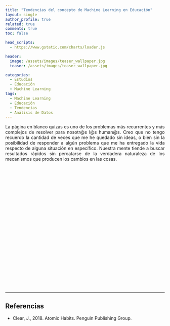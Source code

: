 ```yaml
---
title: "Tendencias del concepto de Machine Learning en Educación"
layout: single
author_profile: true
related: true
comments: true
toc: false

head_scripts:
  - https://www.gstatic.com/charts/loader.js

header:
  image: /assets/images/teaser_wallpaper.jpg
  teaser: /assets/images/teaser_wallpaper.jpg

categories:
  - Estudios
  - Educación
  - Machine Learning
tags:
  - Machine Learning
  - Educación
  - Tendencias
  - Análisis de Datos
---
```

<div align="justify" markdown="1">
La página en blanco quizas es uno de los problemas más recurrentes y más complejos de resolver para nosotr@s l@s human@s. Creo que no tengo recuerdo la cantidad de veces que me he quedado sin ideas, o bien sin la posibilidad de responder a algún problema que me ha entregado la vida respecto de alguna situación en específico. Nuestra mente tiende a buscar resultados rápidos sin percatarse de la verdadera naturaleza de los mecanismos que producen los cambios en las cosas.
</div>

<script type="text/javascript">
    // Carga la biblioteca de visualización de Google Charts
    google.charts.load('current', {'packages':['corechart']});
    google.charts.setOnLoadCallback(drawChart);

    function drawChart() {
      // Define los datos
      var data = new google.visualization.DataTable();
      data.addColumn('string', 'Week');
      data.addColumn('number', 'Machine learning in education');
      data.addColumn('number', 'Machine learning in marketing');
      data.addColumn('number', 'Machine learning in schools');
      data.addRows([
        ['2022-09-25', 50, 57, 16],
        ['2022-10-02', 87, 61, 15],
        ['2022-10-09', 57, 61, 16],
        ['2022-10-16', 62, 58, 0],
        ['2022-10-23', 61, 30, 0],
        ['2022-10-30', 49, 43, 24],
        ['2022-11-06', 46, 38, 0],
        ['2022-11-13', 44, 54, 30],
        ['2022-11-20', 52, 52, 0],
        ['2022-11-27', 44, 47, 12],
        ['2022-12-04', 52, 87, 9],
        ['2022-12-11', 46, 58, 32],
        ['2022-12-18', 15, 53, 0],
        ['2022-12-25', 62, 32, 9],
        ['2023-01-01', 39, 62, 0],
        ['2023-01-08', 37, 30, 23],
        ['2023-01-15', 47, 47, 0],
        ['2023-01-22', 41, 73, 24],
        ['2023-01-29', 50, 76, 11],
        ['2023-02-05', 48, 58, 20],
        ['2023-02-12', 58, 48, 13],
        ['2023-02-19', 49, 71, 0],
        ['2023-02-26', 59, 46, 0],
        ['2023-03-05', 60, 44, 0],
        ['2023-03-12', 44, 63, 0],
        ['2023-03-19', 12, 61, 50],
        ['2023-03-26', 48, 81, 34],
        ['2023-04-02', 38, 54, 27],
        ['2023-04-09', 86, 66, 13],
        ['2023-04-16', 59, 52, 18],
        ['2023-04-23', 25, 76, 14],
        ['2023-04-30', 63, 54, 28],
        ['2023-05-07', 87, 75, 23],
        ['2023-05-14', 39, 71, 14],
        ['2023-05-21', 39, 56, 35],
        ['2023-05-28', 51, 46, 13],
        ['2023-06-04', 46, 51, 17],
        ['2023-06-11', 43, 44, 43],
        ['2023-06-18', 25, 47, 13],
        ['2023-06-25', 48, 37, 22],
        ['2023-07-02', 44, 34, 16],
        ['2023-07-09', 41, 68, 11],
        ['2023-07-16', 62, 32, 9],
        ['2023-07-23', 44, 36, 23],
        ['2023-07-30', 55, 100, 0],
        ['2023-08-06', 42, 54, 0],
        ['2023-08-13', 71, 57, 0],
        ['2023-08-20', 45, 37, 10],
        ['2023-08-27', 33, 71, 0],
        ['2023-09-03', 37, 47, 23],
        ['2023-09-10', 81, 70, 15]
      ]);

      // Configura las opciones del gráfico
      var options = {
        title: 'Tendencias de Machine Learning en Educación y Marketing',
        curveType: 'function',
        legend: { position: 'bottom' }
      };

      // Crea el gráfico
      var chart = new google.visualization.LineChart(document.getElementById('chart_div'));

      // Dibuja el gráfico con los datos y opciones especificados
      chart.draw(data, options);
    }
  </script>


  <div id="chart_div" style="width: 100%; height: 400px;"></div>


---

## Referencias

- Clear, J., 2018. Atomic Habits. Penguin Publishing Group.



